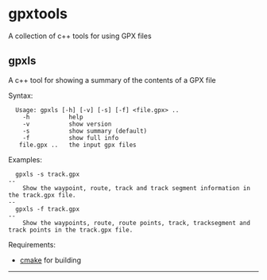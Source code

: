 # gpxtools
A collection of c++ tools for using GPX files 

## gpxls

A c++ tool for showing a summary of the contents of a GPX file

Syntax:
```
  Usage: gpxls [-h] [-v] [-s] [-f] <file.gpx> ..
    -h           help
    -v           show version
    -s           show summary (default)
    -f           show full info
   file.gpx ..   the input gpx files
```

Examples:
```
  gpxls -s track.gpx
--
    Show the waypoint, route, track and track segment information in the track.gpx file.
--
  gpxls -f track.gpx
--
    Show the waypoints, route, route points, track, tracksegment and track points in the track.gpx file.
```

Requirements:
  * [cmake](https://cmake.org/) for building

---

